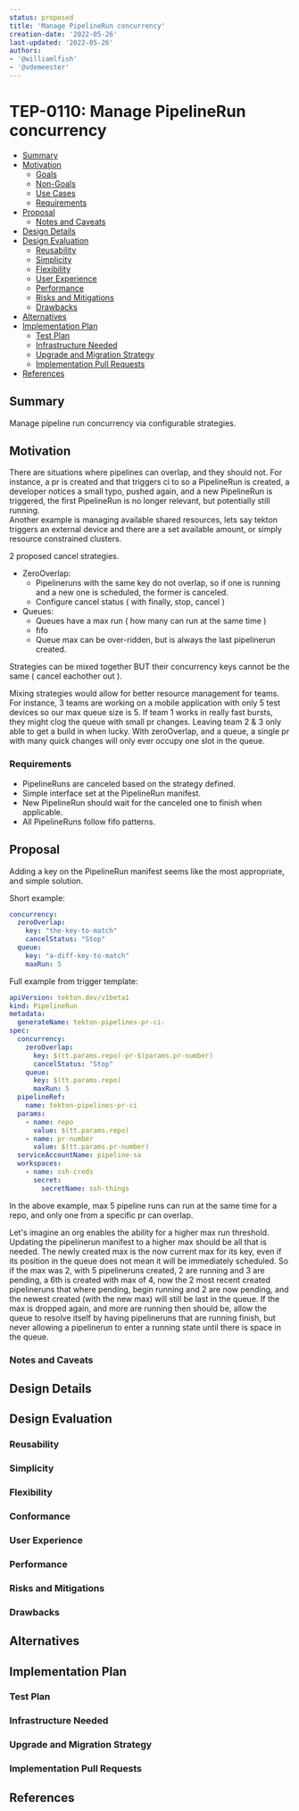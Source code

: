 ```yaml
---
status: proposed
title: 'Manage PipelineRun concurrency'
creation-date: '2022-05-26'
last-updated: '2022-05-26'
authors:
- '@williamlfish'
- '@vdemeester'
---
```


# TEP-0110: Manage PipelineRun concurrency

<!--
**Note:** Please remove comment blocks for sections you've filled in.
When your TEP is complete, all of these comment blocks should be removed.

To get started with this template:

- [ ] **Fill out this file as best you can.**
  At minimum, you should fill in the "Summary", and "Motivation" sections.
  These should be easy if you've preflighted the idea of the TEP with the
  appropriate Working Group.
- [ ] **Create a PR for this TEP.**
  Assign it to people in the Working Group that are sponsoring this process.
- [ ] **Merge early and iterate.**
  Avoid getting hung up on specific details and instead aim to get the goals of
  the TEP clarified and merged quickly. The best way to do this is to just
  start with the high-level sections and fill out details incrementally in
  subsequent PRs.

Just because a TEP is merged does not mean it is complete or approved. Any TEP
marked as a `proposed` is a working document and subject to change. You can
denote sections that are under active debate as follows:

```
<<[UNRESOLVED optional short context or usernames ]>>
Stuff that is being argued.
<<[/UNRESOLVED]>>
```

When editing TEPS, aim for tightly-scoped, single-topic PRs to keep discussions
focused. If you disagree with what is already in a document, open a new PR
with suggested changes.

If there are new details that belong in the TEP, edit the TEP. Once a
feature has become "implemented", major changes should get new TEPs.

The canonical place for the latest set of instructions (and the likely source
of this file) is [here](/teps/tools/tep-template.md.template).

-->

<!--
This is the title of your TEP. Keep it short, simple, and descriptive. A good
title can help communicate what the TEP is and should be considered as part of
any review.
-->

<!--
A table of contents is helpful for quickly jumping to sections of a TEP and for
highlighting any additional information provided beyond the standard TEP
template.

Ensure the TOC is wrapped with
  <code>&lt;!-- toc --&rt;&lt;!-- /toc --&rt;</code>
tags, and then generate with `hack/update-toc.sh`.
-->

<!-- toc -->
- [Summary](#summary)
- [Motivation](#motivation)
  - [Goals](#goals)
  - [Non-Goals](#non-goals)
  - [Use Cases](#use-cases)
  - [Requirements](#requirements)
- [Proposal](#proposal)
  - [Notes and Caveats](#notes-and-caveats)
- [Design Details](#design-details)
- [Design Evaluation](#design-evaluation)
  - [Reusability](#reusability)
  - [Simplicity](#simplicity)
  - [Flexibility](#flexibility)
  - [User Experience](#user-experience)
  - [Performance](#performance)
  - [Risks and Mitigations](#risks-and-mitigations)
  - [Drawbacks](#drawbacks)
- [Alternatives](#alternatives)
- [Implementation Plan](#implementation-plan)
  - [Test Plan](#test-plan)
  - [Infrastructure Needed](#infrastructure-needed)
  - [Upgrade and Migration Strategy](#upgrade-and-migration-strategy)
  - [Implementation Pull Requests](#implementation-pull-requests)
- [References](#references)
<!-- /toc -->

## Summary
Manage pipeline run concurrency via configurable strategies.

## Motivation
There are situations where pipelines can overlap, and they should not. For instance, a pr is created and that triggers ci to so a PipelineRun is created, a developer notices a small typo, pushed again, and a new PipelineRun is triggered, the first PipelineRun is no longer relevant, but potentially still running.  
Another example is managing available shared resources, lets say tekton triggers an external device and there are a set available amount, or simply resource constrained clusters. 


2 proposed cancel strategies. 
- ZeroOverlap:
  - Pipelineruns with the same key do not overlap, so if one is running and a new one is scheduled, the former is canceled.
  - Configure cancel status ( with finally, stop, cancel )
- Queues:
  - Queues have a max run ( how many can run at the same time )
  - fifo
  - Queue max can be over-ridden, but is always the last pipelinerun created.     


Strategies can be mixed together BUT their concurrency keys cannot be the same ( cancel eachother out ).

Mixing strategies would allow for better resource management for teams. For instance, 3 teams are working on a mobile application with only 5 test devices so our max queue size is 5. If team 1 works in really fast bursts, 
they might clog the queue with small pr changes. Leaving team 2 & 3 only able to get a build in when lucky. With zeroOverlap, and a queue, a single pr with many quick changes will only ever occupy one slot in the queue.    

### Requirements
- PipelineRuns are canceled based on the strategy defined.
- Simple interface set at the PipelineRun manifest.
- New PipelineRun should wait for the canceled one to finish when applicable.
- All PipelineRuns follow fifo patterns. 

## Proposal
Adding a key on the PipelineRun manifest seems like the most appropriate, and simple solution.  
  
Short example:  
```yaml
concurrency:
  zeroOverlap:
    key: "the-key-to-match"
    cancelStatus: "Stop"
  queue:
    key: "a-diff-key-to-match"
    maxRun: 5
```
Full example from trigger template:
```yaml
apiVersion: tekton.dev/v1beta1
kind: PipelineRun
metadata:
  generateName: tekton-pipelines-pr-ci-
spec:
  concurrency:
    zeroOverlap:
      key: $(tt.params.repo)-pr-$(params.pr-number)
      cancelStatus: "Stop"
    queue:
      key: $(tt.params.repo)
      maxRun: 5
  pipelineRef:
    name: tekton-pipelines-pr-ci
  params:
    - name: repo
      value: $(tt.params.repo)
    - name: pr-number
      value: $(tt.params.pr-number)
  serviceAccountName: pipeline-sa
  workspaces:
    - name: ssh-creds
      secret:
        secretName: ssh-things
```
In the above example, max 5 pipeline runs can run at the same time for a repo, and only one from a specific pr can overlap.  

Let's imagine an org enables the ability for a higher max run threshold. Updating the pipelinerun manifest to a higher max should be all that is needed. The newly 
created max is the now current max for its key, even if its position in the queue does not mean it will be immediately scheduled. So if the max was 2, with 5 pipelineruns created,
2 are running and 3 are pending, a 6th is created with max of 4, now the 2 most recent created pipelineruns that where pending, begin running and 2 are now pending, and the 
newest created (with the new max) will still be last in the queue. If the max is dropped again, and more are running then should be, allow the queue to resolve itself by having 
pipelineruns that are running finish, but never allowing a pipelinerun to enter a running state until there is space in the queue.

### Notes and Caveats

<!--
(optional)

Go in to as much detail as necessary here.
- What are the caveats to the proposal?
- What are some important details that didn't come across above?
- What are the core concepts and how do they relate?
-->


## Design Details

<!--
This section should contain enough information that the specifics of your
change are understandable. This may include API specs (though not always
required) or even code snippets. If there's any ambiguity about HOW your
proposal will be implemented, this is the place to discuss them.

If it's helpful to include workflow diagrams or any other related images,
add them under "/teps/images/". It's upto the TEP author to choose the name
of the file, but general guidance is to include at least TEP number in the
file name, for example, "/teps/images/NNNN-workflow.jpg".
-->


## Design Evaluation
<!--
How does this proposal affect the api conventions, reusability, simplicity, flexibility
and conformance of Tekton, as described in [design principles](https://github.com/tektoncd/community/blob/master/design-principles.md)
-->

### Reusability

<!--
https://github.com/tektoncd/community/blob/main/design-principles.md#reusability

- Are there existing features related to the proposed features? Were the existing features reused?
- Is the problem being solved an authoring-time or runtime-concern? Is the proposed feature at the appropriate level
authoring or runtime?
-->

### Simplicity

<!--
https://github.com/tektoncd/community/blob/main/design-principles.md#simplicity

- How does this proposal affect the user experience?
- What’s the current user experience without the feature and how challenging is it?
- What will be the user experience with the feature? How would it have changed?
- Does this proposal contain the bare minimum change needed to solve for the use cases?
- Are there any implicit behaviors in the proposal? Would users expect these implicit behaviors or would they be
surprising? Are there security implications for these implicit behaviors?
-->

### Flexibility

<!--
https://github.com/tektoncd/community/blob/main/design-principles.md#flexibility

- Are there dependencies that need to be pulled in for this proposal to work? What support or maintenance would be
required for these dependencies?
- Are we coupling two or more Tekton projects in this proposal (e.g. coupling Pipelines to Chains)?
- Are we coupling Tekton and other projects (e.g. Knative, Sigstore) in this proposal?
- What is the impact of the coupling to operators e.g. maintenance & end-to-end testing?
- Are there opinionated choices being made in this proposal? If so, are they necessary and can users extend it with
their own choices?
-->

### Conformance

<!--
https://github.com/tektoncd/community/blob/main/design-principles.md#conformance

- Does this proposal require the user to understand how the Tekton API is implemented?
- Does this proposal introduce additional Kubernetes concepts into the API? If so, is this necessary?
- If the API is changing as a result of this proposal, what updates are needed to the
[API spec](https://github.com/tektoncd/pipeline/blob/main/docs/api-spec.md)?
-->

### User Experience

<!--
(optional)

Consideration about the user experience. Depending on the area of change,
users may be Task and Pipeline editors, they may trigger TaskRuns and
PipelineRuns or they may be responsible for monitoring the execution of runs,
via CLI, dashboard or a monitoring system.

Consider including folks that also work on CLI and dashboard.
-->

### Performance

<!--
(optional)

Consider which use cases are impacted by this change and what are their
performance requirements.
- What impact does this change have on the start-up time and execution time
of TaskRuns and PipelineRuns?
- What impact does it have on the resource footprint of Tekton controllers
as well as TaskRuns and PipelineRuns?
-->

### Risks and Mitigations

<!--
What are the risks of this proposal and how do we mitigate? Think broadly.
For example, consider both security and how this will impact the larger
Tekton ecosystem. Consider including folks that also work outside the WGs
or subproject.
- How will security be reviewed and by whom?
- How will UX be reviewed and by whom?
-->

### Drawbacks

<!--
Why should this TEP _not_ be implemented?
-->

## Alternatives

<!--
What other approaches did you consider and why did you rule them out? These do
not need to be as detailed as the proposal, but should include enough
information to express the idea and why it was not acceptable.
-->


## Implementation Plan

<!--
What are the implementation phases or milestones? Taking an incremental approach
makes it easier to review and merge the implementation pull request.
-->


### Test Plan

<!--
Consider the following in developing a test plan for this enhancement:
- Will there be e2e and integration tests, in addition to unit tests?
- How will it be tested in isolation vs with other components?

No need to outline all the test cases, just the general strategy. Anything
that would count as tricky in the implementation and anything particularly
challenging to test should be called out.

All code is expected to have adequate tests (eventually with coverage
expectations).
-->

### Infrastructure Needed

<!--
(optional)

Use this section if you need things from the project or working group.
Examples include a new subproject, repos requested, GitHub details.
Listing these here allows a working group to get the process for these
resources started right away.
-->

### Upgrade and Migration Strategy

<!--
(optional)

Use this section to detail whether this feature needs an upgrade or
migration strategy. This is especially useful when we modify a
behavior or add a feature that may replace and deprecate a current one.
-->

### Implementation Pull Requests

<!--
Once the TEP is ready to be marked as implemented, list down all the GitHub
merged pull requests.

Note: This section is exclusively for merged pull requests for this TEP.
It will be a quick reference for those looking for implementation of this TEP.
-->

## References

<!--
(optional)

Use this section to add links to GitHub issues, other TEPs, design docs in Tekton
shared drive, examples, etc. This is useful to refer back to any other related links
to get more details.
-->

